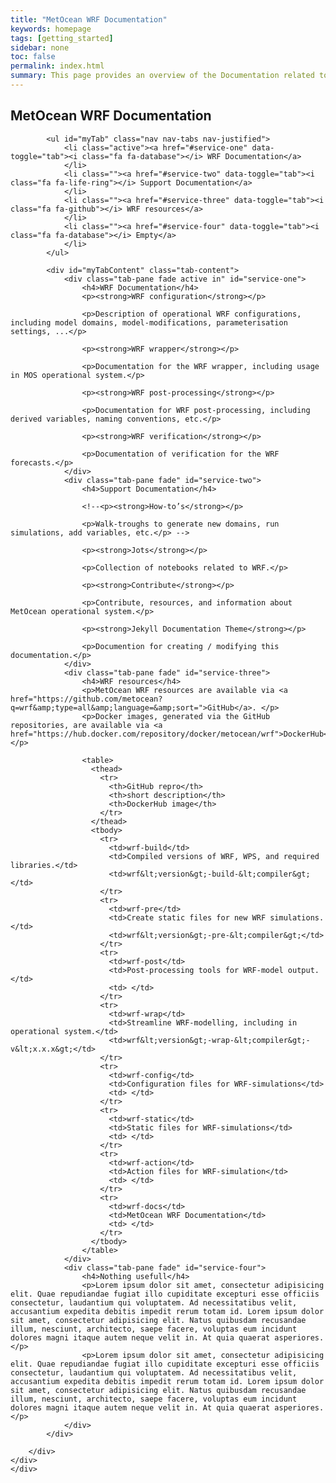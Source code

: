```yaml
---
title: "MetOcean WRF Documentation"
keywords: homepage
tags: [getting_started]
sidebar: none
toc: false
permalink: index.html
summary: This page provides an overview of the Documentation related to Numerical Weather Prediction forecasts and hindcasts created with the Weather Research and Forecasting Model. 
---
```


<div class="row">
  <!-- Service Tabs -->
    <div class="row">
        <div class="col-lg-12">
            <h2 class="page-header">MetOcean WRF Documentation</h2>
        </div>
        <div class="col-lg-12">

            <ul id="myTab" class="nav nav-tabs nav-justified">
                <li class="active"><a href="#service-one" data-toggle="tab"><i class="fa fa-database"></i> WRF Documentation</a>
                </li>
                <li class=""><a href="#service-two" data-toggle="tab"><i class="fa fa-life-ring"></i> Support Documentation</a>
                </li>
                <li class=""><a href="#service-three" data-toggle="tab"><i class="fa fa-github"></i> WRF resources</a>
                </li>
                <li class=""><a href="#service-four" data-toggle="tab"><i class="fa fa-database"></i> Empty</a>
                </li>
            </ul>

            <div id="myTabContent" class="tab-content">
                <div class="tab-pane fade active in" id="service-one">
                    <h4>WRF Documentation</h4>
                    <p><strong>WRF configuration</strong></p>

                    <p>Description of operational WRF configurations, including model domains, model-modifications, parameterisation settings, ...</p>

                    <p><strong>WRF wrapper</strong></p>

                    <p>Documentation for the WRF wrapper, including usage in MOS operational system.</p>

                    <p><strong>WRF post-processing</strong></p>

                    <p>Documentation for WRF post-processing, including derived variables, naming conventions, etc.</p>

                    <p><strong>WRF verification</strong></p>

                    <p>Documentation of verification for the WRF forecasts.</p>
                </div>
                <div class="tab-pane fade" id="service-two">
                    <h4>Support Documentation</h4>
                    
                    <!--<p><strong>How-to’s</strong></p>

                    <p>Walk-troughs to generate new domains, run simulations, add variables, etc.</p> -->

                    <p><strong>Jots</strong></p>

                    <p>Collection of notebooks related to WRF.</p>

                    <p><strong>Contribute</strong></p>

                    <p>Contribute, resources, and information about MetOcean operational system.</p>

                    <p><strong>Jekyll Documentation Theme</strong></p>

                    <p>Documention for creating / modifying this documentation.</p>
                </div>
                <div class="tab-pane fade" id="service-three">
                    <h4>WRF resources</h4>
                    <p>MetOcean WRF resources are available via <a href="https://github.com/metocean?q=wrf&amp;type=all&amp;language=&amp;sort=">GitHub</a>. </p>
                    <p>Docker images, generated via the GitHub repositories, are available via <a href="https://hub.docker.com/repository/docker/metocean/wrf">DockerHub</a>.</p>

                    <table>
                      <thead>
                        <tr>
                          <th>GitHub repro</th>
                          <th>short description</th>
                          <th>DockerHub image</th>
                        </tr>
                      </thead>
                      <tbody>
                        <tr>
                          <td>wrf-build</td>
                          <td>Compiled versions of WRF, WPS, and required libraries.</td>
                          <td>wrf&lt;version&gt;-build-&lt;compiler&gt;</td>
                        </tr>
                        <tr>
                          <td>wrf-pre</td>
                          <td>Create static files for new WRF simulations.</td>
                          <td>wrf&lt;version&gt;-pre-&lt;compiler&gt;</td>
                        </tr>
                        <tr>
                          <td>wrf-post</td>
                          <td>Post-processing tools for WRF-model output.</td>
                          <td> </td>
                        </tr>
                        <tr>
                          <td>wrf-wrap</td>
                          <td>Streamline WRF-modelling, including in operational system.</td>
                          <td>wrf&lt;version&gt;-wrap-&lt;compiler&gt;-v&lt;x.x.x&gt;</td>
                        </tr>
                        <tr>
                          <td>wrf-config</td>
                          <td>Configuration files for WRF-simulations</td>
                          <td> </td>
                        </tr>
                        <tr>
                          <td>wrf-static</td>
                          <td>Static files for WRF-simulations</td>
                          <td> </td>
                        </tr>
                        <tr>
                          <td>wrf-action</td>
                          <td>Action files for WRF-simulation</td>
                          <td> </td>
                        </tr>
                        <tr>
                          <td>wrf-docs</td>
                          <td>MetOcean WRF Documentation</td>
                          <td> </td>
                        </tr>
                      </tbody>
                    </table>
                </div>
                <div class="tab-pane fade" id="service-four">
                    <h4>Nothing usefull</h4>
                    <p>Lorem ipsum dolor sit amet, consectetur adipisicing elit. Quae repudiandae fugiat illo cupiditate excepturi esse officiis consectetur, laudantium qui voluptatem. Ad necessitatibus velit, accusantium expedita debitis impedit rerum totam id. Lorem ipsum dolor sit amet, consectetur adipisicing elit. Natus quibusdam recusandae illum, nesciunt, architecto, saepe facere, voluptas eum incidunt dolores magni itaque autem neque velit in. At quia quaerat asperiores.</p>
                    <p>Lorem ipsum dolor sit amet, consectetur adipisicing elit. Quae repudiandae fugiat illo cupiditate excepturi esse officiis consectetur, laudantium qui voluptatem. Ad necessitatibus velit, accusantium expedita debitis impedit rerum totam id. Lorem ipsum dolor sit amet, consectetur adipisicing elit. Natus quibusdam recusandae illum, nesciunt, architecto, saepe facere, voluptas eum incidunt dolores magni itaque autem neque velit in. At quia quaerat asperiores.</p>
                </div>
            </div>

        </div>
    </div>
    </div>



